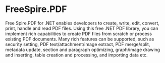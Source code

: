 # FreeSpire.PDF
Free Spire.PDF for .NET enables developers to create, write, edit, convert, print, handle and read PDF files. Using this free .NET PDF library, you can implement rich capabilities to create PDF files from scratch or process existing PDF documents. Many rich features can be supported, such as security setting, PDF text/attachment/image extract, PDF merge/split, metadata update, section and paragraph optimizing, graph/image drawing and inserting, table creation and processing, and importing data etc.
